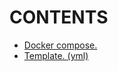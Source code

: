 # CONTENTS

- [Docker compose.](https://github.com/Nouvellie/docker-1st/blob/docker/course/04.docker-compose/docker-compose.md)
- [Template. (yml)](https://github.com/Nouvellie/docker-1st/blob/docker/course/04.docker-compose/template.yml)